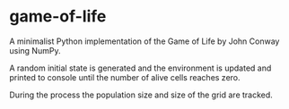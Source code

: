 # game-of-life

A minimalist Python implementation of the Game of Life by John Conway using NumPy.

A random initial state is generated and the environment is updated and printed to console until the number of alive cells reaches zero.

During the process the population size and size of the grid are tracked.
